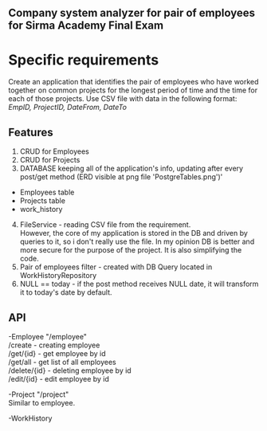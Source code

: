 ## Company system analyzer for pair of employees for Sirma Academy Final Exam

# Specific requirements
Create an application that identifies the pair of employees who
have worked together on common projects for the longest period
of time and the time for each of those projects. Use CSV file with data in the following format:
_EmpID, ProjectID, DateFrom, DateTo_ <br />

## Features 
1. CRUD for Employees
2. CRUD for Projects
3. DATABASE keeping all of the application's info, updating after every post/get method (ERD visible at png file 'PostgreTables.png')'<br />
- Employees table<br />
- Projects table<br />
- work_history  <br />
4. FileService - reading CSV file from the requirement.<br />
However, the core of my application is stored in the DB and driven by queries to it, so i don't really use the file.
In my opinion DB is better and more secure for the purpose of the project. It is also simplifying the code.<br />
5. Pair of employees filter - created with DB Query located in WorkHistoryRepository<br />
6. NULL == today - if the post method receives NULL date, it will transform it to today's date by default. <br />

## API 
-Employee "/employee"<br />
/create - creating employee<br />
/get/{id} - get employee by id<br />
/get/all - get list of all employees<br />
/delete/{id} - deleting employee by id<br />
/edit/{id} - edit employee by id<br />

-Project "/project" <br />
Similar to employee.<br />

-WorkHistory





